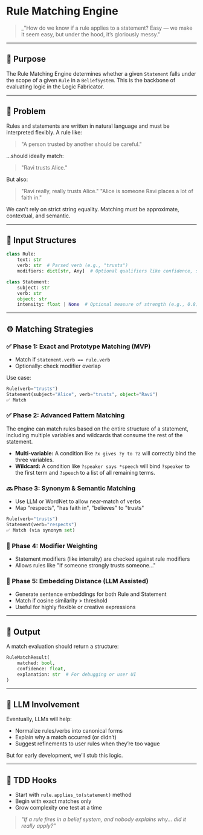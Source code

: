 # Rule Matching Engine

> \_"How do we know if a rule applies to a statement? Easy — we make it seem easy, but under the hood, it’s gloriously messy."

---

## 🎯 Purpose

The Rule Matching Engine determines whether a given `Statement` falls under the scope of a given `Rule` in a `BeliefSystem`. This is the backbone of evaluating logic in the Logic Fabricator.

---

## 📌 Problem

Rules and statements are written in natural language and must be interpreted flexibly. A rule like:

> "A person trusted by another should be careful."

...should ideally match:

> "Ravi trusts Alice."

But also:

> "Ravi really, really trusts Alice." "Alice is someone Ravi places a lot of faith in."

We can’t rely on strict string equality. Matching must be approximate, contextual, and semantic.

---

## 🧱 Input Structures

```python
class Rule:
    text: str
    verb: str  # Parsed verb (e.g., "trusts")
    modifiers: dict[str, Any]  # Optional qualifiers like confidence, severity

class Statement:
    subject: str
    verb: str
    object: str
    intensity: float | None  # Optional measure of strength (e.g., 0.8)
```

---

## ⚙️ Matching Strategies

### ✅ Phase 1: Exact and Prototype Matching (MVP)

- Match if `statement.verb == rule.verb`
- Optionally: check modifier overlap

Use case:

```python
Rule(verb="trusts")
Statement(subject="Alice", verb="trusts", object="Ravi")
✅ Match
```

### ✅ Phase 2: Advanced Pattern Matching

The engine can match rules based on the entire structure of a statement, including multiple variables and wildcards that consume the rest of the statement.

- **Multi-variable:** A condition like `?x gives ?y to ?z` will correctly bind the three variables.
- **Wildcard:** A condition like `?speaker says *speech` will bind `?speaker` to the first term and `?speech` to a list of all remaining terms.

### 🔜 Phase 3: Synonym & Semantic Matching

- Use LLM or WordNet to allow near-match of verbs
- Map "respects", "has faith in", "believes" to "trusts"

```python
Rule(verb="trusts")
Statement(verb="respects")
✅ Match (via synonym set)
```

### 🔮 Phase 4: Modifier Weighting

- Statement modifiers (like intensity) are checked against rule modifiers
- Allows rules like "If someone strongly trusts someone..."

### 🧠 Phase 5: Embedding Distance (LLM Assisted)

- Generate sentence embeddings for both Rule and Statement
- Match if cosine similarity > threshold
- Useful for highly flexible or creative expressions

---

## 🔁 Output

A match evaluation should return a structure:

```python
RuleMatchResult(
    matched: bool,
    confidence: float,
    explanation: str  # For debugging or user UI
)
```

---

## 🤖 LLM Involvement

Eventually, LLMs will help:

- Normalize rules/verbs into canonical forms
- Explain why a match occurred (or didn’t)
- Suggest refinements to user rules when they’re too vague

But for early development, we’ll stub this logic.

---

## 🧪 TDD Hooks

- Start with `rule.applies_to(statement)` method
- Begin with exact matches only
- Grow complexity one test at a time

> *"If a rule fires in a belief system, and nobody explains why... did it really apply?"*